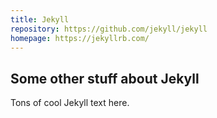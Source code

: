 ```yaml
---
title: Jekyll
repository: https://github.com/jekyll/jekyll
homepage: https://jekyllrb.com/
---
```


## Some other stuff about Jekyll

Tons of cool Jekyll text here.